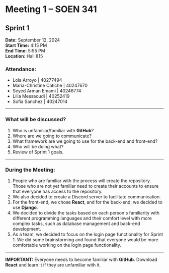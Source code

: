 # Meeting 1 – SOEN 341  
## Sprint 1

**Date:** September 12, 2024  
**Start Time:** 4:15 PM  
**End Time:** 5:55 PM  
**Location:** Hall 815

### Attendance:
- Lola Arroyo | 40277494
- Maria-Christine Catiche | 40247670
- Seyed Arman Emami | 40246774
- Lilia Messaoudi | 40252419
- Sofia Sanchez | 40247014

---

### What will be discussed?
1. Who is unfamiliar/familiar with **GitHub**?
2. Where are we going to communicate?
3. What framework are we going to use for the back-end and front-end?
4. Who will be doing what?
5. Review of Sprint 1 goals.

---

### During the Meeting:
1. People who are familiar with the process will create the repository. Those who are not yet familiar need to create their accounts to ensure that everyone has access to the repository.
2. We also decided to create a Discord server to facilitate communication.
3. For the front-end, we chose **React**, and for the back-end, we decided to use **Django**.
4. We decided to divide the tasks based on each person's familiarity with different programming languages and their comfort level with more complex tasks, such as database management and back-end development.
5. As a team, we decided to focus on the login page functionality for Sprint 1. We did some brainstorming and found that everyone would be more comfortable working on the login page functionality. 

---

**IMPORTANT:** Everyone needs to become familiar with **GitHub**. Download **React** and learn it if they are unfamiliar with it.
